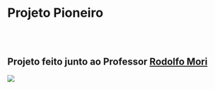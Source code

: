 <h1>Projeto Pioneiro</h1>
<br>
<br>
<h2>Projeto feito junto ao Professor <a href="https://www.instagram.com/rodolfomorii/"/a>Rodolfo Mori</h2>

<img src="https://github.com/RafaPires-web/Projetinho/blob/main/img/Desktop3.png?raw=true">
